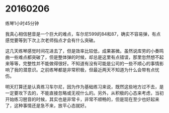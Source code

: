 # 20160206

练琴1小时45分钟

我真心相信琶音是一个巨大的难点，车尔尼599的84和87，确实不容易弹，有点感觉要等到下次上次老师指点才会有什么突破。

这几天练琴感觉时间花进去了，但是效率比较低，成果甚微。虽然说库劳的小奏鸣曲一些难点都突破了，但是整体弹的时候，却总是这里有点错误，那里忽然想不起来等等，完整性并不能做得很好。不知道有没有可能是公司的一些不顺心的事情影响了我的潜意识。之前练琴都是非常积极，但最近两天不知道为什么会带有点忧伤。

明天打算还是认真练习车尔尼，因为作为基础练习来说，既然这些地方过不去，是一定要攻下去的，不能直接忽略或无视什么的。另外，从积极的心态来考虑，当初开始练习琶音的时候，其实也是非常卡，非常不顺畅的，但是现在至少也好起来了，这种事情还是急不来，放平心态就好。